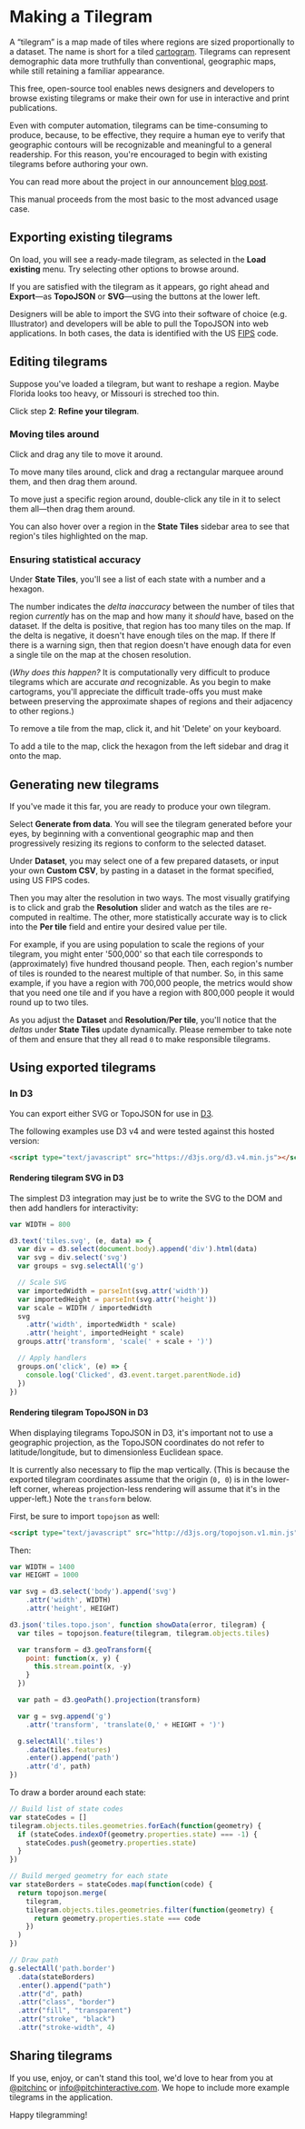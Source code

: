 # Making a Tilegram

A “tilegram” is a map made of tiles
where regions are sized proportionally to a dataset.
The name is short for a tiled
[cartogram](https://en.wikipedia.org/wiki/Cartogram).
Tilegrams can represent demographic data more truthfully than conventional,
geographic maps, while still retaining a familiar appearance.

This free, open-source tool enables news designers and developers
to browse existing tilegrams or make their own for use in interactive
and print publications.

Even with computer automation, tilegrams can be time-consuming to produce,
because, to be effective, they require a human eye to verify that geographic
contours will be recognizable and meaningful to a general readership. For this
reason, you're encouraged to begin with existing tilegrams before authoring
your own.

You can read more about the project in our announcement
[blog post](http://pitchinteractive.com/latest/tilegrams-more-human-maps/).

This manual proceeds from the most basic to the most advanced usage case.

## Exporting existing tilegrams

On load, you will see a ready-made tilegram, as selected in the
**Load existing** menu. Try selecting other options to browse around.

If you are satisfied with the tilegram as it appears, go right ahead and
**Export**—as **TopoJSON** or **SVG**—using the buttons at the lower left.

Designers will be able to import the SVG into their software of choice
(e.g. Illustrator) and developers will be able to pull the TopoJSON into
web applications. In both cases, the data is identified with the US
[FIPS](https://en.wikipedia.org/wiki/Federal_Information_Processing_Standards)
code.

## Editing tilegrams

Suppose you've loaded a tilegram, but want to reshape a region. Maybe Florida
looks too heavy, or Missouri is streched too thin.

Click step **2**: **Refine your tilegram**.

### Moving tiles around

Click and drag any tile to move it around.

To move many tiles around, click and drag a
rectangular marquee around them, and then drag them around.

To move just a specific region around, double-click
any tile in it to select them all—then drag them around.

You can also hover over a region in the **State Tiles**
sidebar area to see that region's tiles highlighted on the map.

### Ensuring statistical accuracy

Under **State Tiles**, you'll see a list of each state with a number and a
hexagon.

The number indicates the _delta inaccuracy_ between the number of tiles that
region _currently_ has on the map and how many it _should_ have, based on the
dataset. If the delta is positive, that region has too many tiles on the map.
If the delta is negative, it doesn't have enough tiles on the map. If there
If there is a warning sign, then that region doesn't have enough data for even a
single tile on the map at the chosen resolution.

(_Why does this happen?_ It is computationally very difficult to produce
tilegrams which are accurate _and_ recognizable. As you begin to make
cartograms, you'll appreciate the difficult trade-offs you must make between
preserving the approximate shapes of regions and their adjacency to other
regions.)

To remove a tile from the map, click it, and hit 'Delete' on your keyboard.

To add a tile to the map, click the hexagon from the left sidebar and drag it
onto the map.

## Generating new tilegrams

If you've made it this far, you are ready to produce your own tilegram.

Select **Generate from data**. You will see the tilegram generated before your
eyes, by beginning with a conventional geographic map and then progressively
resizing its regions to conform to the selected dataset.

Under **Dataset**, you may select one of a few prepared datasets, or input
your own **Custom CSV**, by pasting in a dataset in the format specified,
using US FIPS codes.

Then you may alter the resolution in two ways. The most visually gratifying is
to click and grab the **Resolution** slider and watch as the tiles are
re-computed in realtime. The other, more statistically accurate way is to click
into the **Per tile** field and entire your desired value per tile.

For example, if you are using population to scale the regions of your tilegram,
you might enter '500,000' so that each tile corresponds to (approximately) five
hundred thousand people. Then, each region's number of tiles is rounded to the
nearest multiple of that number. So, in this same example, if you have a region
with 700,000 people, the metrics would show that you need one tile and if you
have a region with 800,000 people it would round up to two tiles.

As you adjust the **Dataset** and **Resolution**/**Per tile**, you'll notice
that the _deltas_ under **State Tiles** update dynamically. Please remember
to take note of them and ensure that they all read `0` to make responsible
tilegrams.

## Using exported tilegrams

### In D3

You can export either SVG or TopoJSON for use in [D3](https://d3js.org/).

The following examples use D3 v4 and were tested against this hosted version:

```html
<script type="text/javascript" src="https://d3js.org/d3.v4.min.js"></script>
```

#### Rendering tilegram SVG in D3

The simplest D3 integration may just be to write the SVG to the DOM and then
add handlers for interactivity:

```javascript
var WIDTH = 800

d3.text('tiles.svg', (e, data) => {
  var div = d3.select(document.body).append('div').html(data)
  var svg = div.select('svg')
  var groups = svg.selectAll('g')

  // Scale SVG
  var importedWidth = parseInt(svg.attr('width'))
  var importedHeight = parseInt(svg.attr('height'))
  var scale = WIDTH / importedWidth
  svg
    .attr('width', importedWidth * scale)
    .attr('height', importedHeight * scale)
  groups.attr('transform', 'scale(' + scale + ')')

  // Apply handlers
  groups.on('click', (e) => {
    console.log('Clicked', d3.event.target.parentNode.id)
  })
})
```

#### Rendering tilegram TopoJSON in D3

When displaying tilegrams TopoJSON in D3, it's important not to use a geographic
projection, as the TopoJSON coordinates do not refer to latitude/longitude,
but to dimensionless Euclidean space.

It is currently also necessary to flip the map vertically. (This is
because the exported tilegram coordinates assume that the origin (`0, 0`) is in
the lower-left corner, whereas projection-less rendering will assume that it's
in the upper-left.) Note the `transform` below.

First, be sure to import `topojson` as well:

```html
<script type="text/javascript" src="http://d3js.org/topojson.v1.min.js"></script>
```

Then:

```javascript
var WIDTH = 1400
var HEIGHT = 1000

var svg = d3.select('body').append('svg')
    .attr('width', WIDTH)
    .attr('height', HEIGHT)

d3.json('tiles.topo.json', function showData(error, tilegram) {
  var tiles = topojson.feature(tilegram, tilegram.objects.tiles)

  var transform = d3.geoTransform({
    point: function(x, y) {
      this.stream.point(x, -y)
    }
  })

  var path = d3.geoPath().projection(transform)

  var g = svg.append('g')
    .attr('transform', 'translate(0,' + HEIGHT + ')')

  g.selectAll('.tiles')
    .data(tiles.features)
    .enter().append('path')
    .attr('d', path)
})
```

To draw a border around each state:

```javascript
// Build list of state codes
var stateCodes = []
tilegram.objects.tiles.geometries.forEach(function(geometry) {
  if (stateCodes.indexOf(geometry.properties.state) === -1) {
    stateCodes.push(geometry.properties.state)
  }
})

// Build merged geometry for each state
var stateBorders = stateCodes.map(function(code) {
  return topojson.merge(
    tilegram,
    tilegram.objects.tiles.geometries.filter(function(geometry) {
      return geometry.properties.state === code
    })
  )
})

// Draw path
g.selectAll('path.border')
  .data(stateBorders)
  .enter().append("path")
  .attr("d", path)
  .attr("class", "border")
  .attr("fill", "transparent")
  .attr("stroke", "black")
  .attr("stroke-width", 4)
```

## Sharing tilegrams

If you use, enjoy, or can't stand this tool, we'd love to hear from you at
[@pitchinc](http://twitter.com/pitchinc) or
[info@pitchinteractive.com](mailto:info@pitchinteractive.com).
We hope to include more example tilegrams in the application.

Happy tilegramming!
